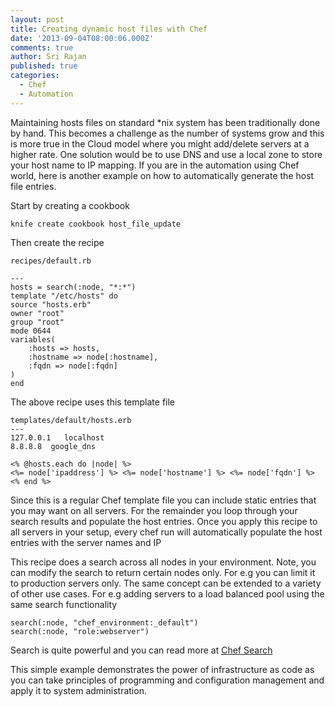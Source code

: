 ```yaml
---
layout: post
title: Creating dynamic host files with Chef
date: '2013-09-04T08:00:06.000Z'
comments: true
author: Sri Rajan
published: true
categories:
  - Chef
  - Automation
---
```


Maintaining hosts files on standard *nix system has been traditionally done by hand. This becomes a challenge as the number of systems grow and this is more true in the Cloud model where you might add/delete servers at a higher rate.   One solution would be to use DNS and use a local zone to store your host name to IP mapping.  If you are in the automation using Chef world, here is another example on how to automatically generate the host file entries.<!-- more -->

Start by creating a cookbook

	knife create cookbook host_file_update

Then create the recipe

	recipes/default.rb

	---
	hosts = search(:node, "*:*")
	template "/etc/hosts" do
  	source "hosts.erb"
  	owner "root"
  	group "root"
  	mode 0644
  	variables(
    	:hosts => hosts,
    	:hostname => node[:hostname],
    	:fqdn => node[:fqdn]
  	)
	end

The above recipe uses this template file 

	templates/default/hosts.erb 
	---
	127.0.0.1   localhost
	8.8.8.8  google_dns

	<% @hosts.each do |node| %>
	<%= node['ipaddress'] %> <%= node['hostname'] %> <%= node['fqdn'] %>
	<% end %>

Since this is a regular Chef template file you can include static entries that you may want on all servers.  For the remainder you loop through your search results and populate the host entries. Once you apply this recipe to all servers in your setup, every chef run will automatically populate the host entries with the server names and IP

This recipe does a search across all nodes in your environment. Note, you can modify the search to return certain nodes only. For e.g you can limit it to production servers only. 
The same concept can be extended to a variety of other use cases. For e.g adding servers to a load balanced pool using the same search functionality

	search(:node, "chef_environment:_default")
	search(:node, "role:webserver")

Search is quite powerful and you can read more at [Chef Search](http://docs.opscode.com/essentials_search.html)

This simple example demonstrates the power of infrastructure as code as you can take principles of programming and configuration management and apply it to system administration.  

